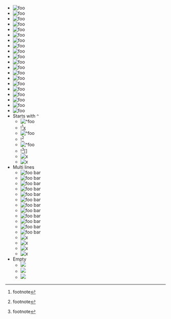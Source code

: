 
- ![ foo ]
- ![foo]
- ![ foo]
- ![foo ]
- ![      foo     ]
- ![ foo ][]
- ![foo][]
- ![ foo][]
- ![foo ][]
- ![      foo     ][]
- ![ foo ][x]
- ![foo][x]
- ![ foo][x]
- ![foo ][x]
- ![      foo     ][x]
- ![foo][ x ]
- ![foo][x]
- ![foo][ x]
- ![foo][x ]
- ![foo][      x     ]
- Starts with `^`
    - ![ ^foo ][x]
    - ![^foo][x]
    - ![ ^foo ]
    - ![^foo]
    - ![ ^foo ][]
    - ![^foo][]
    - ![x][ ^foo ]
    - ![x][^foo]
- Multi lines
  - ![ foo
      bar ][x]
  - ![foo
      bar][x]
  - ![
      foo
      bar
    ][x]
  - ![  
      foo
      bar  
    ][x]
  - ![ foo
      bar ]
  - ![foo
      bar]
  - ![
      foo
      bar
    ]
  - ![  
      foo
      bar  
    ]
  - ![ foo
      bar ][]
  - ![foo
      bar][]
  - ![
      foo
      bar
    ][]
  - ![  
      foo
      bar  
    ][]
  - ![x][ foo
      bar ]
  - ![x][foo
      bar]
  - ![x][
      foo
      bar
    ]
  - ![x][  
      foo
      bar  
    ]
- Empty
  - ![][x]
  - ![ ][x]
  - ![      ][x]

[x]: /url
[foo]: /url
[ ^foo ]: /url
[foo bar]: /url
[^foo]: footnote
